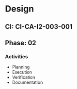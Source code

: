 # Design

## CI: CI-CA-I2-003-001
## Phase: 02

### Activities
- Planning
- Execution
- Verification
- Documentation
